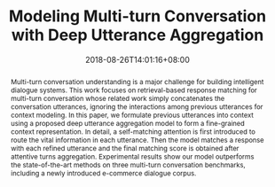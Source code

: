 ---
# Documentation: https://sourcethemes.com/academic/docs/managing-content/

title: "Modeling Multi-turn Conversation with Deep Utterance Aggregation"
authors: 
- Jiangtong Li
- Zhuosheng Zhang
- Pengfei Zhu
- Hai Zhao
- Gongshen Liu.
date: 2018-08-26T14:01:16+08:00
doi: ""

# Schedule page publish date (NOT publication's date).
publishDate: 2020-03-29T14:01:16+08:00

# Publication type.
# Legend: 0 = Uncategorized; 1 = Conference paper; 2 = Journal article;
# 3 = Preprint / Working Paper; 4 = Report; 5 = Book; 6 = Book section;
# 7 = Thesis; 8 = Patent
publication_types: ["1"]

# Publication name and optional abbreviated publication name.
publication: Proceedings of the 27th International Conference on Computational Linguistics (COLING2018)
publication_short: ""

abstract: "Multi-turn conversation understanding is a major challenge for building intelligent dialogue systems.
This work focuses on retrieval-based response matching for multi-turn conversation whose
related work simply concatenates the conversation utterances, ignoring the interactions among
previous utterances for context modeling. In this paper, we formulate previous utterances into
context using a proposed deep utterance aggregation model to form a fine-grained context representation.
In detail, a self-matching attention is first introduced to route the vital information
in each utterance. Then the model matches a response with each refined utterance and the final
matching score is obtained after attentive turns aggregation. Experimental results show our
model outperforms the state-of-the-art methods on three multi-turn conversation benchmarks,
including a newly introduced e-commerce dialogue corpus."

# Summary. An optional shortened abstract.
summary: ""

tags: []
categories: []
featured: false

# Custom links (optional).
#   Uncomment and edit lines below to show custom links.
# links:
# - name: Follow
#   url: https://twitter.com
#   icon_pack: fab
#   icon: twitter

url_pdf: 
url_code: https://github.com/Jiangtong-Li/DeepUtteranceAggregation
url_dataset: https://drive.google.com/file/d/154J-neBo20ABtSmJDvm7DK0eTuieAuvw/view?usp=sharing
url_poster:
url_project:
url_slides:
url_source:
url_video:

# Featured image
# To use, add an image named `featured.jpg/png` to your page's folder. 
# Focal points: Smart, Center, TopLeft, Top, TopRight, Left, Right, BottomLeft, Bottom, BottomRight.
image:
  caption: "Model Structure"
  focal_point: "Right"
  preview_only: True

# Associated Projects (optional).
#   Associate this publication with one or more of your projects.
#   Simply enter your project's folder or file name without extension.
#   E.g. `internal-project` references `content/project/internal-project/index.md`.
#   Otherwise, set `projects: []`.
projects: []

# Slides (optional).
#   Associate this publication with Markdown slides.
#   Simply enter your slide deck's filename without extension.
#   E.g. `slides: "example"` references `content/slides/example/index.md`.
#   Otherwise, set `slides: ""`.
slides: ""
---